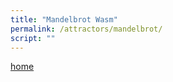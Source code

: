 ```yaml
---
title: "Mandelbrot Wasm"
permalink: /attractors/mandelbrot/
script: ""
---
```


[home](../README.md)
<script type='text/javascript'>
  var Module = {
    canvas: (function() {
      let canvas = document.querySelector('#canvas');
      return canvas;
    })(),
  };
</script>
<script async type='text/javascript' src='../../js/mandelbrot.js'></script>

